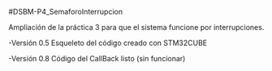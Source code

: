 #DSBM-P4_SemaforoInterrupcion

Ampliación de la práctica 3 para que el sistema funcione por interrupciones.

-Versión 0.5
Esqueleto del código creado con STM32CUBE

-Versión 0.8
Código del CallBack listo (sin funcionar)

